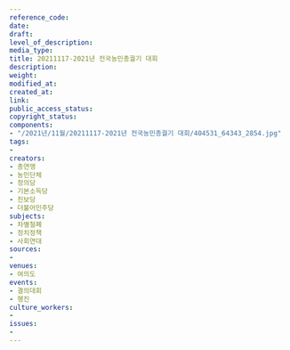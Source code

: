 ```yaml
---
reference_code: 
date: 
draft: 
level_of_description: 
media_type: 
title: 20211117-2021년 전국농민총궐기 대회
description: 
weight: 
modified_at: 
created_at: 
link: 
public_access_status: 
copyright_status: 
components:
- "/2021년/11월/20211117-2021년 전국농민총궐기 대회/404531_64343_2854.jpg"
tags:
- 
creators:
- 총연맹
- 농민단체
- 정의당
- 기본소득당
- 진보당
- 더불어민주당
subjects:
- 차별철폐
- 정치정책
- 사회연대
sources:
- 
venues:
- 여의도
events:
- 결의대회
- 행진
culture_workers:
- 
issues:
- 
---
```

